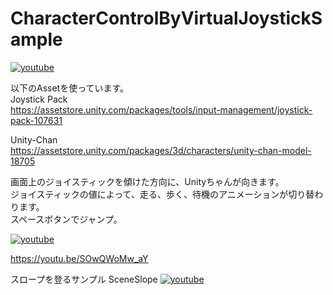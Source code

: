 # CharacterControlByVirtualJoystickSample

[![youtube](https://img.youtube.com/vi/qPLy9R8bcR0/0.jpg)](http://www.youtube.com/watch?v=qPLy9R8bcR0 "Unity character control by virtual joystick sample.")

以下のAssetを使っています。  
Joystick Pack  
https://assetstore.unity.com/packages/tools/input-management/joystick-pack-107631

Unity-Chan  
https://assetstore.unity.com/packages/3d/characters/unity-chan-model-18705

画面上のジョイスティックを傾けた方向に、Unityちゃんが向きます。  
ジョイスティックの値によって、走る、歩く、待機のアニメーションが切り替わります。  
スペースボタンでジャンプ。  

[![youtube](https://img.youtube.com/vi/SOwQWoMw_aY/0.jpg)](http://www.youtube.com/watch?v=SOwQWoMw_aY "Scene change by OnTriggerEnter sample.")

https://youtu.be/SOwQWoMw_aY

スロープを登るサンプル SceneSlope
[![youtube](https://img.youtube.com/vi/IDNXgLl1bmI/0.jpg)](http://www.youtube.com/watch?v=IDNXgLl1bmI "Running on a slope sample.")
